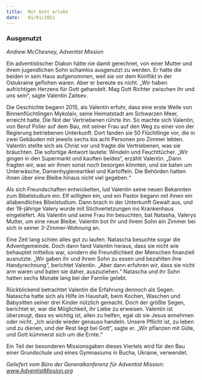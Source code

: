 ```yaml
---
title:  Mit Gott erlebt
date:   01/01/2021
---
```


### Ausgenutzt

_Andrew McChesney, Adventist Mission_

Ein adventistischer Diakon hätte nie damit gerechnet, von einer Mutter und ihrem jugendlichen Sohn schamlos ausgenutzt zu werden. Er hatte die beiden in sein Haus aufgenommen, weil sie vor dem Konflikt in der Ostukraine geflohen waren. Aber er bereute es nicht. „Wir haben aufrichtigen Herzens für Gott gehandelt. Mag Gott Richter zwischen ihr und uns sein“, sagte Valentin Zaitsev.

Die Geschichte begann 2015, als Valentin erfuhr, dass eine erste Welle von Binnenflüchtlingen Mykolaiv, seine Heimatstadt am Schwarzen Meer, erreicht hatte. Die Not der Vertriebenen rührte ihn. So machte sich Valentin, von Beruf Polier auf dem Bau, mit seiner Frau auf den Weg zu einer von der Regierung betriebenen Unterkunft. Dort fanden sie 50 Flüchtlinge vor, die in zwei Gebäuden mit jeweils sechs bis acht Personen pro Zimmer lebten. Valentin stellte sich als Christ vor und fragte die Vertriebenen, was sie bräuchten. Die sofortige Antwort lautete: Windeln und Feuchttücher. „Wir gingen in den Supermarkt und kauften beides“, erzählt Valentin. „Dann fragten wir, was wir ihnen sonst noch besorgen könnten, und sie baten um Unterwäsche, Damenhygieneartikel und Kartoffeln. Die Behörden hatten ihnen über eine Bleibe hinaus nicht viel gegeben.“

Als sich Freundschaften entwickelten, lud Valentin seine neuen Bekannten zum Bibelstudium ein. Elf willigten ein, und ein Pastor begann mit ihnen ein allabendliches Bibelstudium. Dann brach in der Unterkunft Gewalt aus, und der 19-jährige Valery wurde mit Stichverletzungen ins Krankenhaus eingeliefert. Als Valentin und seine Frau ihn besuchten, bat Natasha, Valerys Mutter, um eine neue Bleibe. Valentin bot ihr und ihrem Sohn ein Zimmer bei sich in seiner 3-Zimmer-Wohnung an.

Eine Zeit lang schien alles gut zu laufen. Natascha besuchte sogar die Adventgemeinde. Doch dann fand Valentin heraus, dass sie nicht wie behauptet mittellos war, sondern die Freundlichkeit der Menschen finanziell ausnutzte. „Wir gaben ihr und ihrem Sohn zu essen und bezahlten ihre Handyrechnung“, berichtet Valentin. „Aber dann erfuhren wir, dass sie nicht arm waren und baten sie daher, auszuziehen.“ Natascha und ihr Sohn hatten sechs Monate lang bei der Familie gelebt.

Rückblickend betrachtet Valentin die Erfahrung dennoch als Segen. Natascha hatte sich als Hilfe im Haushalt, beim Kochen, Waschen und Babysitten seiner drei Kinder nützlich gemacht. Doch der größte Segen, berichtet er, war die Möglichkeit, ihr Liebe zu erweisen. Valentin ist überzeugt, dass es wichtig ist, allen zu helfen, egal ob sie Jesus annehmen oder nicht. „Ich würde wieder genauso handeln. Unsere Pflicht ist, zu leben und zu dienen, und der Rest liegt bei Gott“, sagte er. „Wir pflanzen mit Güte, und Gott kümmerst sich um die Ernte.“

Ein Teil der besonderen Missionsgaben dieses Viertels wird für den Bau einer Grundschule und eines Gymnasiums in Bucha, Ukraine, verwendet.

_Geliefert vom Büro der Generalkonferenz für Adventist Mission: www.AdventistMission.org_